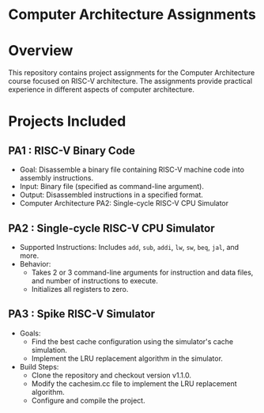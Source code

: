 # Computer Architecture Assignments

# Overview
This repository contains project assignments for the Computer Architecture course focused on RISC-V architecture. The assignments provide practical experience in different aspects of computer architecture.

# Projects Included
## PA1 : RISC-V Binary Code
- Goal: Disassemble a binary file containing RISC-V machine code into assembly instructions.
- Input: Binary file (specified as command-line argument).
- Output: Disassembled instructions in a specified format.
- Computer Architecture PA2: Single-cycle RISC-V CPU Simulator

## PA2 : Single-cycle RISC-V CPU Simulator
- Supported Instructions: Includes `add`, `sub`, `addi`, `lw`, `sw`, `beq`, `jal`, and more.
- Behavior:
  - Takes 2 or 3 command-line arguments for instruction and data files, and number of instructions to execute.
  - Initializes all registers to zero.

## PA3 : Spike RISC-V Simulator
- Goals:
  - Find the best cache configuration using the simulator's cache simulation.
  - Implement the LRU replacement algorithm in the simulator.
- Build Steps:
  - Clone the repository and checkout version v1.1.0.
  - Modify the cachesim.cc file to implement the LRU replacement algorithm.
  - Configure and compile the project.
